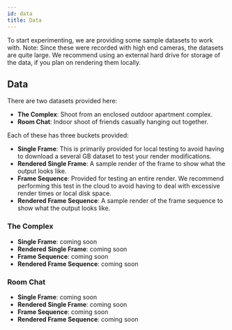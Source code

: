 ```yaml
---
id: data
title: Data
---
```


To start experimenting, we are providing some sample datasets to work with.
Note: Since these were recorded with high end cameras, the datasets are quite large.
We recommend using an external hard drive for storage of the data, if you plan on
rendering them locally.

## Data
There are two datasets provided here:
- **The Complex**: Shoot from an enclosed outdoor apartment complex.
- **Room Chat**: Indoor shoot of friends casually hanging out together.

Each of these has three buckets provided:
- **Single Frame**: This is primarily provided for local testing to avoid having to
download a several GB dataset to test your render modifications.
- **Rendered Single Frame**: A sample render of the frame to show what the output looks like.
- **Frame Sequence**: Provided for testing an entire render. We recommend performing this
test in the cloud to avoid having to deal with excessive render times or local disk space.
- **Rendered Frame Sequence**: A sample render of the frame sequence to show what the output looks like.

### The Complex
- **Single Frame**: coming soon
- **Rendered Single Frame**: coming soon
- **Frame Sequence**: coming soon
- **Rendered Frame Sequence**: coming soon

### Room Chat
- **Single Frame**: coming soon
- **Rendered Single Frame**: coming soon
- **Frame Sequence**: coming soon
- **Rendered Frame Sequence**: coming soon
